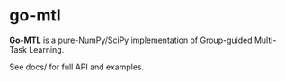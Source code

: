# go-mtl

**Go-MTL** is a pure-NumPy/SciPy implementation of Group-guided Multi-Task Learning.

See docs/ for full API and examples.
